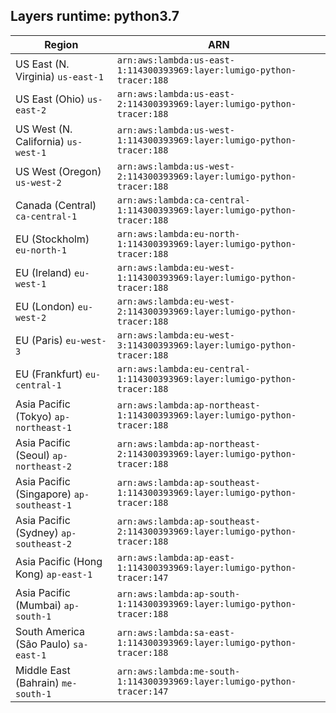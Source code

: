 Layers runtime: python3.7
----
| Region | ARN |
| --- | --- |
|US East (N. Virginia)  `us-east-1`|`arn:aws:lambda:us-east-1:114300393969:layer:lumigo-python-tracer:188`|
|US East (Ohio)  `us-east-2`|`arn:aws:lambda:us-east-2:114300393969:layer:lumigo-python-tracer:188`|
|US West (N. California)  `us-west-1`|`arn:aws:lambda:us-west-1:114300393969:layer:lumigo-python-tracer:188`|
|US West (Oregon)  `us-west-2`|`arn:aws:lambda:us-west-2:114300393969:layer:lumigo-python-tracer:188`|
|Canada (Central)  `ca-central-1`|`arn:aws:lambda:ca-central-1:114300393969:layer:lumigo-python-tracer:188`|
|EU (Stockholm)  `eu-north-1`|`arn:aws:lambda:eu-north-1:114300393969:layer:lumigo-python-tracer:188`|
|EU (Ireland)  `eu-west-1`|`arn:aws:lambda:eu-west-1:114300393969:layer:lumigo-python-tracer:188`|
|EU (London)  `eu-west-2`|`arn:aws:lambda:eu-west-2:114300393969:layer:lumigo-python-tracer:188`|
|EU (Paris)  `eu-west-3`|`arn:aws:lambda:eu-west-3:114300393969:layer:lumigo-python-tracer:188`|
|EU (Frankfurt)  `eu-central-1`|`arn:aws:lambda:eu-central-1:114300393969:layer:lumigo-python-tracer:188`|
|Asia Pacific (Tokyo)  `ap-northeast-1`|`arn:aws:lambda:ap-northeast-1:114300393969:layer:lumigo-python-tracer:188`|
|Asia Pacific (Seoul)  `ap-northeast-2`|`arn:aws:lambda:ap-northeast-2:114300393969:layer:lumigo-python-tracer:188`|
|Asia Pacific (Singapore)  `ap-southeast-1`|`arn:aws:lambda:ap-southeast-1:114300393969:layer:lumigo-python-tracer:188`|
|Asia Pacific (Sydney)  `ap-southeast-2`|`arn:aws:lambda:ap-southeast-2:114300393969:layer:lumigo-python-tracer:188`|
|Asia Pacific (Hong Kong)  `ap-east-1`|`arn:aws:lambda:ap-east-1:114300393969:layer:lumigo-python-tracer:147`|
|Asia Pacific (Mumbai)  `ap-south-1`|`arn:aws:lambda:ap-south-1:114300393969:layer:lumigo-python-tracer:188`|
|South America (São Paulo)  `sa-east-1`|`arn:aws:lambda:sa-east-1:114300393969:layer:lumigo-python-tracer:188`|
|Middle East (Bahrain)  `me-south-1`|`arn:aws:lambda:me-south-1:114300393969:layer:lumigo-python-tracer:147`|
